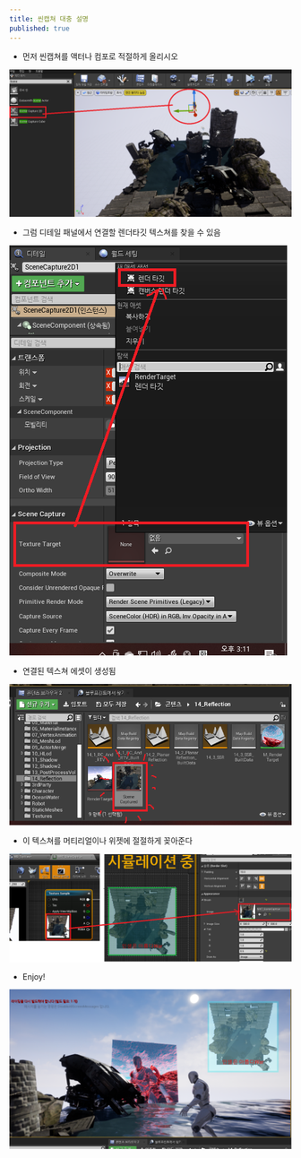 ```yaml
---
title: 씬캡쳐 대충 설명
published: true
---
```


- 먼저 씬캡쳐를 액터나 컴포로 적절하게 올리시오
>
![01_ScenenCapture](Images/QnA/01_SceneCapture.png)
>
- 그럼 디테일 패널에서 연결할 렌더타깃 텍스쳐를 찾을 수 있음
>
![02_ScenenCapture](Images/QnA/02_SceneCapture.png)
>
- 연결된 텍스쳐 에셋이 생성됨
>
![03_ScenenCapture](Images/QnA/03_SceneCapture.png)
>
- 이 텍스쳐를 머티리얼이나 위젯에 절절하게 꽂아준다
>
![04_ScenenCapture](Images/QnA/04_SceneCapture.png)
>
- Enjoy!
>
![05_ScenenCapture](Images/QnA/05_SceneCapture.png)
